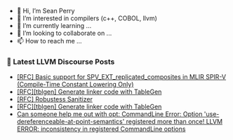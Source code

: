 - 👋 Hi, I’m Sean Perry
- 👀 I’m interested in compilers (c++, COBOL, llvm)
- 🌱 I’m currently learning ...
- 💞️ I’m looking to collaborate on ...
- 📫 How to reach me ...

<!---
s66perry/s66perry is a ✨ special ✨ repository because its `README.md` (this file) appears on your GitHub profile.
You can click the Preview link to take a look at your changes.
--->
### 📕 Latest LLVM Discourse Posts

<!-- DISCOURSE-LLVM:START -->
- [[RFC] Basic support for SPV_EXT_replicated_composites in MLIR SPIR-V &lpar;Compile-Time Constant Lowering Only&rpar;](https://discourse.llvm.org/t/rfc-basic-support-for-spv-ext-replicated-composites-in-mlir-spir-v-compile-time-constant-lowering-only/86987#post_7)
- [[RFC][tblgen] Generate linker code with TableGen](https://discourse.llvm.org/t/rfc-tblgen-generate-linker-code-with-tablegen/86918#post_9)
- [[RFC] Robustess Sanitizer](https://discourse.llvm.org/t/rfc-robustess-sanitizer/86831#post_5)
- [[RFC][tblgen] Generate linker code with TableGen](https://discourse.llvm.org/t/rfc-tblgen-generate-linker-code-with-tablegen/86918#post_8)
- [Can someone help me out with opt: CommandLine Error: Option &#39;use-dereferenceable-at-point-semantics&#39; registered more than once! LLVM ERROR: inconsistency in registered CommandLine options](https://discourse.llvm.org/t/can-someone-help-me-out-with-opt-commandline-error-option-use-dereferenceable-at-point-semantics-registered-more-than-once-llvm-error-inconsistency-in-registered-commandline-options/87043#post_3)
<!-- DISCOURSE-LLVM:END -->
